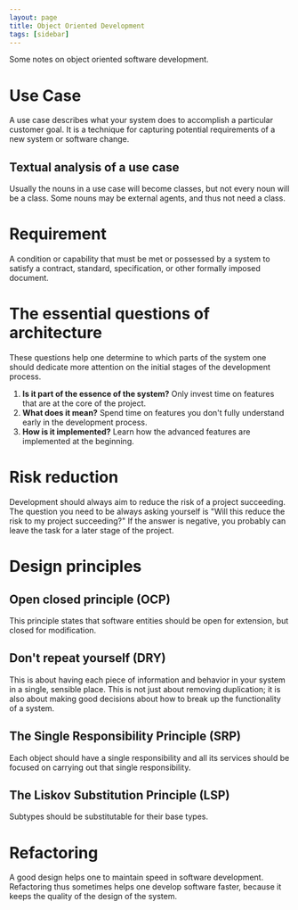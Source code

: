```yaml
---
layout: page
title: Object Oriented Development
tags: [sidebar]
---
```


Some notes on object oriented software development.

# Use Case
A use case describes what your system does to accomplish a particular customer goal.
It is a technique for capturing potential requirements of a new system or software change.

## Textual analysis of a use case
Usually the nouns in a use case will become classes, but not every noun will be a class.
Some nouns may be external agents, and thus not need a class.

# Requirement
A condition or capability that must be met or possessed by a system to satisfy a contract,
standard, specification, or other formally imposed document.

# The essential questions of architecture
These questions help one determine to which parts of the system one should dedicate more attention on the initial stages of the development process.

1. **Is it part of the essence of the system?**
   Only invest time on features that are at the core of the project.
2. **What does it mean?**
   Spend time on features you don't fully understand early in the development process.
3. **How is it implemented?**
   Learn how the advanced features are implemented at the beginning.

# Risk reduction
Development should always aim to reduce the risk of a project succeeding.
The question you need to be always asking yourself is "Will this reduce the risk to my project succeeding?"
If the answer is negative, you probably can leave the task for a later stage of the project.

# Design principles

## Open closed principle (OCP)
This principle states that software entities should be open for extension, but closed for modification.

## Don't repeat yourself (DRY)
This is about having each piece of information and behavior in your system in a single, sensible place.
This is not just about removing duplication; it is also about making good decisions about how to break up the functionality of a system.

## The Single Responsibility Principle (SRP)
Each object should have a single responsibility and all its services should be focused on carrying out that single responsibility.

## The Liskov Substitution Principle (LSP)
Subtypes should be substitutable for their base types.

# Refactoring
A good design helps one to maintain speed in software development.
Refactoring thus sometimes helps one develop software faster, because it keeps the quality of the design of the system.
